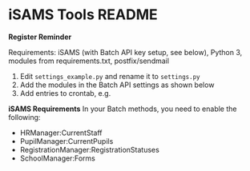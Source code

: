 iSAMS Tools README
==================

**Register Reminder**

Requirements: iSAMS (with Batch API key setup, see below), Python 3, modules from requirements.txt, postfix/sendmail

1. Edit `settings_example.py` and rename it to `settings.py`
1. Add the modules in the Batch API settings as shown below
1. Add entries to crontab, e.g. 

**iSAMS Requirements**
In your Batch methods, you need to enable the following:
* HRManager:CurrentStaff
* PupilManager:CurrentPupils
* RegistrationManager:RegistrationStatuses
* SchoolManager:Forms